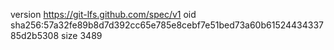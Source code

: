 version https://git-lfs.github.com/spec/v1
oid sha256:57a32fe89b8d7d392cc65e785e8cebf7e51bed73a60b6152443433785d2b5308
size 3489
